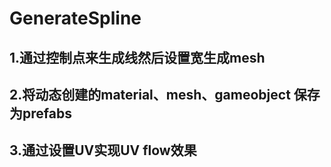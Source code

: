 # GenerateSpline
1.通过控制点来生成线然后设置宽生成mesh
------
2.将动态创建的material、mesh、gameobject 保存为prefabs
------
3.通过设置UV实现UV flow效果
------
